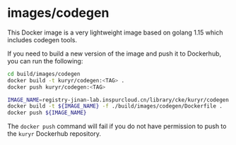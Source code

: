 # images/codegen

This Docker image is a very lightweight image based on golang 1.15 which
includes codegen tools.

If you need to build a new version of the image and push it to Dockerhub, you
can run the following:

```bash
cd build/images/codegen
docker build -t kuryr/codegen:<TAG> .
docker push kuryr/codegen:<TAG>
```

```bash
IMAGE_NAME=registry-jinan-lab.inspurcloud.cn/library/cke/kuryr/codegen:kubernetes-1.18.4  // 跟 hack中pull的镜像路径一致
docker build -t ${IMAGE_NAME} -f ./build/images/codegen/Dockerfile .
docker push ${IMAGE_NAME}


```


The `docker push` command will fail if you do not have permission to push to the
`kuryr` Dockerhub repository.

